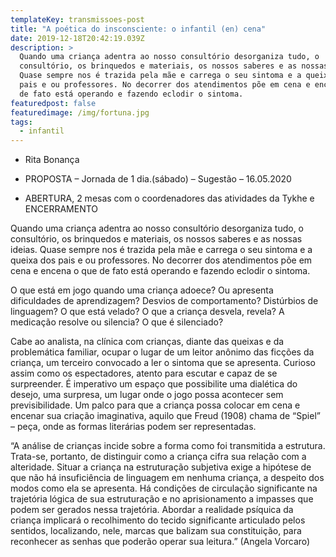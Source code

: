 ```yaml
---
templateKey: transmissoes-post
title: "A poética do insconsciente: o infantil (en) cena"
date: 2019-12-18T20:42:19.039Z
description: >
  Quando uma criança adentra ao nosso consultório desorganiza tudo, o
  consultório, os brinquedos e materiais, os nossos saberes e as nossas ideias.
  Quase sempre nos é trazida pela mãe e carrega o seu sintoma e a queixa dos
  pais e ou professores. No decorrer dos atendimentos põe em cena e encena o que
  de fato está operando e fazendo eclodir o sintoma.
featuredpost: false
featuredimage: /img/fortuna.jpg
tags:
  - infantil
---
```


- Rita Bonança

- PROPOSTA – Jornada de 1 dia.(sábado) – Sugestão – 16.05.2020

- ABERTURA, 2 mesas com o coordenadores das atividades da Tykhe e ENCERRAMENTO

Quando uma criança adentra ao nosso consultório desorganiza tudo, o consultório, os brinquedos e materiais, os nossos saberes e as nossas ideias. Quase sempre nos é trazida pela mãe e carrega o seu sintoma e a queixa dos pais e ou professores. No decorrer dos atendimentos põe em cena e encena o que de fato está operando e fazendo eclodir o sintoma.

O que está em jogo quando uma criança adoece? Ou apresenta dificuldades de aprendizagem? Desvios de comportamento? Distúrbios de linguagem? O que está velado? O que a criança desvela, revela? A medicação resolve ou silencia? O que é silenciado?

Cabe ao analista, na clínica com crianças, diante das queixas e da problemática familiar, ocupar o lugar de um leitor anônimo das ficções da criança, um terceiro convocado a ler o sintoma que se apresenta. Curioso assim como os espectadores, atento para escutar e capaz de se surpreender. É imperativo um espaço que possibilite uma dialética do desejo, uma surpresa, um lugar onde o jogo possa acontecer sem previsibilidade. Um palco para que a criança possa colocar em cena e encenar sua criação imaginativa, aquilo que Freud (1908) chama de “Spiel” – peça, onde as formas literárias podem ser representadas.

“A análise de crianças incide sobre a forma como foi transmitida a estrutura. Trata-se, portanto, de distinguir como a criança cifra sua relação com a alteridade. Situar a criança na estruturação subjetiva exige a hipótese de que não há insuficiência de linguagem em nenhuma criança, a despeito dos modos como ela se apresenta. Há condições de circulação significante na trajetória lógica de sua estruturação e no aprisionamento a impasses que podem ser gerados nessa trajetória. Abordar a realidade psíquica da criança implicará o recolhimento do tecido significante articulado pelos sentidos, localizando, nele, marcas que balizam sua constituição, para reconhecer as senhas que poderão operar sua leitura.” (Angela Vorcaro)
